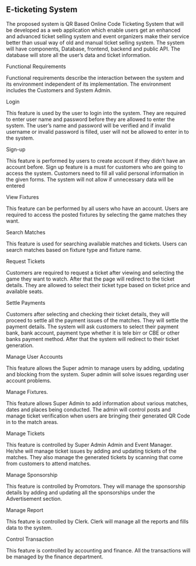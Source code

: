 
## E-ticketing System

The proposed system is QR Based Online Code Ticketing System that will be developed as a web application which enable users get an enhanced and advanced ticket selling system and event organizers make their service better than usual way of old and manual ticket selling system. The
system will have components, Database, frontend, backend and public API. The database will store all the user’s data and ticket information.

Functional Requirements

Functional requirements describe the interaction between the system and its environment independent of its implementation. The environment includes the Customers and System Admin.

Login

This feature is used by the user to login into the system. They are required to enter user name and password before they are allowed to enter the system. The user’s name and password will be verified and if invalid username or invalid password is filled, user will not be allowed to enter in
to the system.

Sign-up

This feature is performed by users to create account if they didn’t have an account before. Sign up feature is a must for customers who are going to access the system. Customers need to fill all valid personal information in the given forms. The system will not allow if unnecessary data will be
entered

View Fixtures

This feature can be performed by all users who have an account. Users are required to access the posted fixtures by selecting the game matches they want.

Search Matches

This feature is used for searching available matches and tickets. Users can search matches based on fixture type and fixture name.

Request Tickets

Customers are required to request a ticket after viewing and selecting the game they want to watch. After that the page will redirect to the ticket details. They are allowed to select their ticket type based on ticket price and available seats.

Settle Payments

Customers after selecting and checking their ticket details, they will proceed to settle all the payment issues of the matches. They will settle the payment details. The system will ask customers to select their payment bank, bank account, payment type whether it is tele birr or CBE or other banks payment method. After that the system will redirect to their ticket generation.

Manage User Accounts

This feature allows the Super admin to manage users by adding, updating and blocking from the system. Super admin will solve issues regarding user account problems.

Manage Fixtures.

This feature allows Super Admin to add information about various matches, dates and places being conducted. The admin will control posts and manage ticket verification when users are bringing their generated QR Code in to the match areas.

Manage Tickets

This feature is controlled by Super Admin Admin and Event Manager. He/she will manage ticket issues by adding and updating tickets of the matches. They also manage the generated tickets by scanning that come from customers to attend matches.

Manage Sponsorship

This feature is controlled by Promotors. They will manage the sponsorship details by adding and updating all the sponsorships under the Advertisement section.

Manage Report

This feature is controlled by Clerk. Clerk will manage all the reports and fills data to the system.

Control Transaction

This feature is controlled by accounting and finance. All the transactions will be managed by the finance department.
